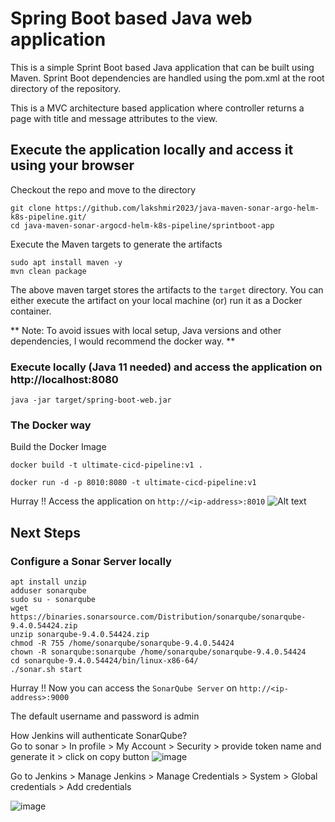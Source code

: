 # Spring Boot based Java web application
 
This is a simple Sprint Boot based Java application that can be built using Maven. Sprint Boot dependencies are handled using the pom.xml at the root directory of the repository.

This is a MVC architecture based application where controller returns a page with title and message attributes to the view.

## Execute the application locally and access it using your browser

Checkout the repo and move to the directory

```
git clone https://github.com/lakshmir2023/java-maven-sonar-argo-helm-k8s-pipeline.git/
cd java-maven-sonar-argocd-helm-k8s-pipeline/sprintboot-app
```

Execute the Maven targets to generate the artifacts

```
sudo apt install maven -y
mvn clean package
```

The above maven target stores the artifacts to the `target` directory. You can either execute the artifact on your local machine
(or) run it as a Docker container.

** Note: To avoid issues with local setup, Java versions and other dependencies, I would recommend the docker way. **


### Execute locally (Java 11 needed) and access the application on http://localhost:8080

```
java -jar target/spring-boot-web.jar
```

### The Docker way

Build the Docker Image

```
docker build -t ultimate-cicd-pipeline:v1 .
```

```
docker run -d -p 8010:8080 -t ultimate-cicd-pipeline:v1
```

Hurray !! Access the application on `http://<ip-address>:8010`
![Alt text](image-1.png)

## Next Steps

### Configure a Sonar Server locally

```
apt install unzip
adduser sonarqube
sudo su - sonarqube
wget https://binaries.sonarsource.com/Distribution/sonarqube/sonarqube-9.4.0.54424.zip
unzip sonarqube-9.4.0.54424.zip
chmod -R 755 /home/sonarqube/sonarqube-9.4.0.54424
chown -R sonarqube:sonarqube /home/sonarqube/sonarqube-9.4.0.54424
cd sonarqube-9.4.0.54424/bin/linux-x86-64/
./sonar.sh start
```

Hurray !! Now you can access the `SonarQube Server` on `http://<ip-address>:9000` 

The default username and password is admin

How Jenkins will authenticate SonarQube?
<br>Go to sonar > In profile > My Account > Security > provide token name and generate it > click on copy button
![image](https://github.com/lakshmir2023/java-maven-sonar-argo-helm-k8s-pipeline/assets/141936877/9f288b02-4d05-45cf-8e70-0642ab06383c)

Go to Jenkins > Manage Jenkins > Manage Credentials > System > Global credentials > Add credentials

![image](https://github.com/lakshmir2023/java-maven-sonar-argo-helm-k8s-pipeline/assets/141936877/518b4c68-6017-4745-b9e0-0c67fa1f81ca)


